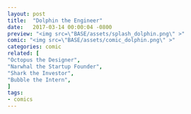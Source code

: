 ```yaml
---
layout: post
title:  "Dolphin the Engineer"
date:   2017-03-14 00:00:04 -0800
preview: "<img src=\"BASE/assets/splash_dolphin.png\" >"
comic: "<img src=\"BASE/assets/comic_dolphin.png\" >"
categories: comic
related: [
"Octopus the Designer",
"Narwhal the Startup Founder",
"Shark the Investor",
"Bubble the Intern",
]
tags:
- comics
---
```

